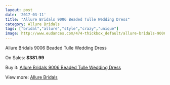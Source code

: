 ```yaml
---
layout: post
date: '2017-03-11'
title: "Allure Bridals 9006 Beaded Tulle Wedding Dress"
category: Allure Bridals
tags: ["bridal","allure","style","crazy","unique"]
image: http://www.eudances.com/474-thickbox_default/allure-bridals-9006-beaded-tulle-wedding-dress.jpg
---
```

Allure Bridals 9006 Beaded Tulle Wedding Dress

On Sales: **$381.99**
<a href="https://www.eudances.com/en/allure-bridals/148-allure-bridals-9006-beaded-tulle-wedding-dress.html"><amp-img layout="responsive" width="600" height="600" src="//www.eudances.com/474-thickbox_default/allure-bridals-9006-beaded-tulle-wedding-dress.jpg" alt="Allure Bridals 9006 Beaded Tulle Wedding Dress 0" /></a>
<a href="https://www.eudances.com/en/allure-bridals/148-allure-bridals-9006-beaded-tulle-wedding-dress.html"><amp-img layout="responsive" width="600" height="600" src="//www.eudances.com/476-thickbox_default/allure-bridals-9006-beaded-tulle-wedding-dress.jpg" alt="Allure Bridals 9006 Beaded Tulle Wedding Dress 1" /></a>
<a href="https://www.eudances.com/en/allure-bridals/148-allure-bridals-9006-beaded-tulle-wedding-dress.html"><amp-img layout="responsive" width="600" height="600" src="//www.eudances.com/475-thickbox_default/allure-bridals-9006-beaded-tulle-wedding-dress.jpg" alt="Allure Bridals 9006 Beaded Tulle Wedding Dress 2" /></a>

Buy it: [Allure Bridals 9006 Beaded Tulle Wedding Dress](https://www.eudances.com/en/allure-bridals/148-allure-bridals-9006-beaded-tulle-wedding-dress.html "Allure Bridals 9006 Beaded Tulle Wedding Dress")

View more: [Allure Bridals](https://www.eudances.com/en/2-allure-bridals "Allure Bridals")